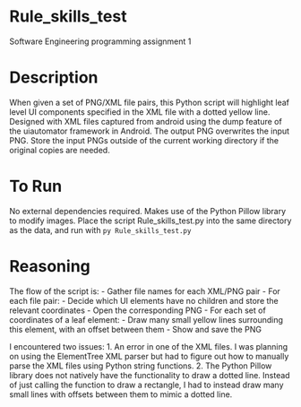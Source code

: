# Rule_skills_test
Software Engineering programming assignment 1

# Description

When given a set of PNG/XML file pairs, this Python script will highlight leaf level UI components specified in the XML file with a dotted yellow line. Designed with XML files captured from android using the dump feature of the uiautomator framework in Android. The output PNG overwrites the input PNG. Store the input PNGs outside of the current working directory if the original copies are needed.

# To Run

No external dependencies required. Makes use of the Python Pillow library to modify images. Place the script Rule_skills_test.py into the same directory as the data, and run with `py Rule_skills_test.py`

# Reasoning

The flow of the script is:
    - Gather file names for each XML/PNG pair
    - For each file pair:
        - Decide which UI elements have no children and store the relevant coordinates
        - Open the corresponding PNG
        - For each set of coordinates of a leaf element:
            - Draw many small yellow lines surrounding this element, with an offset between them
        - Show and save the PNG

I encountered two issues:
    1. An error in one of the XML files. I was planning on using the ElementTree XML parser but had to figure out how to manually parse the XML files using Python string functions.
    2. The Python Pillow library does not natively have the functionality to draw a dotted line. Instead of just calling the function to draw a rectangle, I had to instead draw many small lines with offsets between them to mimic a dotted line.